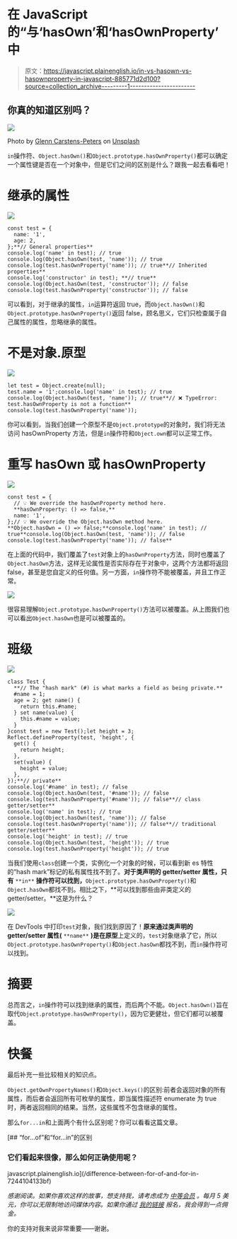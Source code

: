 # 在 JavaScript 的“与‘hasOwn’和‘hasOwnProperty’中

> 原文：<https://javascript.plainenglish.io/in-vs-hasown-vs-hasownproperty-in-javascript-885771d2d100?source=collection_archive---------1----------------------->

## 你真的知道区别吗？

![](img/2fbcfdfdf9935fa67f75557722341943.png)

Photo by [Glenn Carstens-Peters](https://unsplash.com/@glenncarstenspeters?utm_source=medium&utm_medium=referral) on [Unsplash](https://unsplash.com?utm_source=medium&utm_medium=referral)

`in`操作符、`Object.hasOwn()`和`Object.prototype.hasOwnProperty()`都可以确定一个属性键是否在一个对象中，但是它们之间的区别是什么？跟我一起去看看吧！

# 继承的属性

![](img/1cd5615b7471102b8f8242e234ba2a70.png)

```
const test = {
  name: '1',
  age: 2,
};**// General properties**
console.log('name' in test); // true
console.log(Object.hasOwn(test, 'name')); // true
console.log(test.hasOwnProperty('name')); // true**// Inherited properties**
console.log('constructor' in test); **// true**
console.log(Object.hasOwn(test, 'constructor')); // false
console.log(test.hasOwnProperty('constructor')); // false
```

可以看到，对于继承的属性，`in`运算符返回 true，而`Object.hasOwn()`和`Object.prototype.hasOwnProperty()`返回 false，顾名思义，它们只检查属于自己属性的属性，忽略继承的属性。

# 不是对象.原型

![](img/8aef2df7bd762c6390a131aed5c3ea4e.png)

```
let test = Object.create(null);
test.name = '1';console.log('name' in test); // true
console.log(Object.hasOwn(test, 'name')); // true**// ❌ TypeError: test.hasOwnProperty is not a function**
console.log(test.hasOwnProperty('name'));
```

你可以看到，当我们创建一个原型不是`Object.prototype`的对象时，我们将无法访问 hasOwnProperty 方法，但是`in`操作符和`Object.own`都可以正常工作。

# 重写 hasOwn 或 hasOwnProperty

![](img/d50e04d40cc4a68397e05842b593e980.png)

```
const test = {
  // 💡 We override the hasOwnProperty method here.
  **hasOwnProperty: () => false,**
  name: '1',
};// 💡 We override the Object.hasOwn method here.
**Object.hasOwn = () => false;**console.log('name' in test); // true**console.log(Object.hasOwn(test, 'name')); // false
console.log(test.hasOwnProperty('name')); // false**
```

在上面的代码中，我们覆盖了`test`对象上的`hasOwnProperty`方法，同时也覆盖了`Object.hasOwn`方法，这样无论属性是否实际存在于对象中，这两个方法都将返回 false，甚至是您自定义的任何值。另一方面，`in`操作符不能被覆盖，并且工作正常。

![](img/435941e9187567f5b26e1dc7b5ef1daf.png)

很容易理解`Object.prototype.hasOwnProperty()`方法可以被覆盖。从上图我们也可以看出`Object.hasOwn`也是可以被覆盖的。

# 班级

![](img/54e30a691e6e3e73c932e5c762bee55a.png)

```
class Test {
  **// The "hash mark" (#) is what marks a field as being private.**
  #name = 1;
  age = 2; get name() {
    return this.#name;
  } set name(value) {
    this.#name = value;
  }
}const test = new Test();let height = 3;
Reflect.defineProperty(test, 'height', {
  get() {
    return height;
  },
  set(value) {
    height = value;
  },
});**// private**
console.log('#name' in test); // false
console.log(Object.hasOwn(test, '#name')); // false
console.log(test.hasOwnProperty('#name')); // false**// class getter/setter**
console.log('name' in test); // true
console.log(Object.hasOwn(test, 'name')); // false
console.log(test.hasOwnProperty('name')); // false**// traditional getter/setter**
console.log('height' in test); // true
console.log(Object.hasOwn(test, 'height')); // true
console.log(test.hasOwnProperty('height')); // true
```

当我们使用`class`创建一个类，实例化一个对象的时候，可以看到新 es 特性的“hash mark”标记的私有属性找不到了。**对于类声明的 getter/setter 属性，只有** `**in**` **操作符可以找到，**`Object.prototype.hasOwnProperty()`和`Object.hasOwn`都找不到。相比之下，**可以找到那些由非类定义的 getter/setter。**这是为什么？

![](img/0864bd885d2d7a16eba3a6bc2314b3ae.png)

在 DevTools 中打印`test`对象，我们找到原因了！**原来通过类声明的 getter/setter 属性(** `**name**` **)是在原型**上定义的，`test`对象继承了它，所以`Object.prototype.hasOwnProperty()`和`Object.hasOwn`都找不到，而`in`操作符可以找到。

# 摘要

总而言之，`in`操作符可以找到继承的属性，而后两个不能。`Object.hasOwn()`旨在取代`Object.prototype.hasOwnProperty()`，因为它更健壮，但它们都可以被覆盖。

# 快餐

最后补充一些比较相关的知识点。

`Object.getOwnPropertyNames()`和`Object.keys()`的区别:前者会返回对象的所有属性，而后者会返回所有可枚举的属性，即当属性描述符 enumerate 为 true 时，两者返回相同的结果。当然，这些属性不包含继承的属性。

那么`for...in`和上面两个有什么区别呢？你可以看看这篇文章。

[](/difference-between-for-of-and-for-in-7244104133bf) [## “for…of”和“for…in”的区别

### 它们看起来很像，那么如何正确使用呢？

javascript.plainenglish.io](/difference-between-for-of-and-for-in-7244104133bf) 

*感谢阅读。如果你喜欢这样的故事，想支持我，请考虑成为* [*中等会员*](https://medium.com/@islizeqiang/membership) *。每月 5 美元，你可以无限制地访问媒体内容。如果你通过* [*我的链接*](https://medium.com/@islizeqiang/membership) *报名，我会得到一点佣金。*

你的支持对我来说非常重要——谢谢。